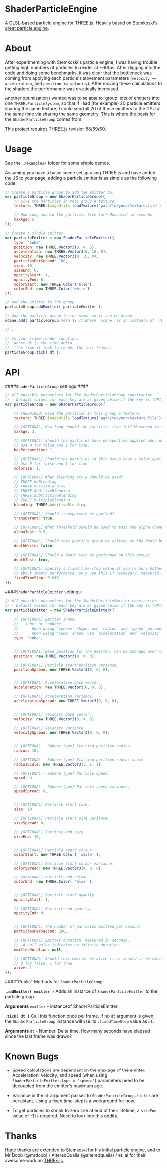 ShaderParticleEngine
====================
A GLSL-based particle engine for THREE.js. Heavily based on [Stemkoski's great particle engine](https://github.com/stemkoski/stemkoski.github.com/blob/master/Three.js/js/ParticleEngine.js).



About
=====
After experimenting with Stemkoski's particle engine, I was having trouble getting high numbers of particles to render at ~60fps. After digging into the code and doing some benchmarks, it was clear that the bottleneck was coming from applying each particle's movement parameters (```velocity += acceleration```, and ```position += velocity```). After moving these calculations to the shaders the performance was drastically increased.

Another optimisation I wanted was to be able to 'group' lots of emitters into one ```THREE.ParticleSystem```, so that if I had (for example) 20 particle emitters sharing the same texture, I could send all 20 of those emitters to the GPU at the same time via sharing the same geometry. This is where the basis for the ```ShaderParticleGroup``` comes from.

This project requires THREE.js revision 58/59/60.


Usage
=====
See the ```./examples/``` folder for some simple demos.

Assuming you have a basic scene set up using THREE.js and have added the JS to your page, adding a particle emitter is as simple as the following code:

```javascript
// Create a particle group to add the emitter to.
var particleGroup = new ShaderParticleGroup({
	// Give the particles in this group a texture
	texture: THREE.ImageUtils.loadTexture('path/to/your/texture.file'),

	// How long should the particles live for? Measured in seconds.
	maxAge: 5
});

// Create a single emitter
var particleEmitter = new ShaderParticleEmitter({
	type: 'cube',
	position: new THREE.Vector3(0, 0, 0),
	acceleration: new THREE.Vector3(0, 10, 0),
	velocity: new THREE.Vector3(0, 15, 0),
	particlesPerSecond: 100,
	size: 10,
	sizeEnd: 0,
	opacityStart: 1,
	opacityEnd: 0,
	colorStart: new THREE.Color('blue'),
	colorEnd: new THREE.Color('white')
});

// Add the emitter to the group.
particleGroup.addEmitter( particleEmitter );

// Add the particle group to the scene so it can be drawn.
scene.add( particleGroup.mesh ); // Where `scene` is an instance of `THREE.Scene`.

// ...

// In your frame render function:
// 	Where dt is the time delta 
// 	(the time it took to render the last frame.)
particleGroup.tick( dt ); 

```


API
===

####```ShaderParticleGroup``` settings:####

```javascript
// All possible parameters for the ShaderParticleGroup constructor.
// - Default values for each key are as given below if the key is [OPTIONAL].
var particleGroup = new ShaderParticleGroup({

	// [REQUIRED] Give the particles in this group a texture.
	texture: THREE.ImageUtils.loadTexture('path/to/your/texture.file'),

	// [OPTIONAL] How long should the particles live for? Measured in seconds.
	maxAge: 3,

	// [OPTIONAL] Should the particles have perspective applied when drawn?
	// Use 0 for false and 1 for true.
	hasPerspective: 1,

	// [OPTIONAL] Should the particles in this group have a color applied?
	// Use 0 for false and 1 for true
	colorize: 1,

	// [OPTIONAL] What blending style should be used?
	// THREE.NoBlending
	// THREE.NormalBlending
	// THREE.AdditiveBlending
	// THREE.SubtractiveBlending
	// THREE.MultiplyBlending
	blending: THREE.AdditiveBlending,

	// [OPTIONAL] Should transparency be applied?
	transparent: true,

	// [OPTIONAL] What threshold should be used to test the alpha channel?
	alphaTest: 0.5,

	// [OPTIONAL] Should this particle group be written to the depth buffer?
	depthWrite: false,
	
	// [OPTIONAL] Should a depth test be performed on this group?
	depthTest: true,

	// [OPTIONAL] Specify a fixed time-step value if you're more bothered 
	// about smooth performance. Only use this if necessary. Measured in seconds.
	fixedTimeStep: 0.016
});
```


####```ShaderParticleEmitter``` settings:

```javascript
// All possible parameters for the ShaderParticleEmitter constructor
// - Default values for each key are as given below if the key is [OPTIONAL]
var particleEmitter = new ShaderParticleEmitter({
	
	// [OPTIONAL] Emitter shape.
	// 	'cube' or 'sphere'.
	// 		When using 'sphere' shape, use `radius` and `speed` parameters.
	// 		When using 'cube' shape, use `acceleration` and `velocity` parameters.
	type: 'cube',


	// [OPTIONAL] Base position for the emitter. Can be changed over time.
	position: new THREE.Vector3(0, 0, 0),

	// [OPTIONAL] Particle start position variance.
	positionSpread: new THREE.Vector3(0, 0, 0),


	// [OPTIONAL] Acceleration base vector.
	acceleration: new THREE.Vector3(0, 0, 0),

	// [OPTIONAL] Acceleration variance.
	accelerationSpread: new THREE.Vector3(0, 0, 0),


	// [OPTIONAL] Velocity base vector.
	velocity: new THREE.Vector3(0, 0, 0),

	// [OPTIONAL] Velocity variance.
	velocitySpread: new THREE.Vector3(0, 0, 0),


	// [OPTIONAL - Sphere type] Starting position radius.
	radius: 10,

	// [OPTIONAL - Sphere type] Starting position radius scale.
	radiusScale: new THREE.Vector3(1, 1, 1),

	// [OPTIONAL - Sphere type] Particle speed.
	speed: 0,

	// [OPTIONAL - Sphere type] Particle speed variance.
	speedSpread: 0,


	// [OPTIONAL] Particle start size.
	size: 10,

	// [OPTIONAL] Particle start size variance.
	sizeSpread: 0,

	// [OPTIONAL] Particle end size.
	sizeEnd: 10,


	// [OPTIONAL] Particle start colour.
	colorStart: new THREE.Color( 'white' ),

	// [OPTIONAL] Particle start colour variance.
	colorSpread: new THREE.Vector3(0, 0, 0),

	// [OPTIONAL] Particle end colour.
	colorEnd: new THREE.Color( 'blue' ),


	// [OPTIONAL] Particle start opacity.
	opacityStart: 1,

	// [OPTIONAL] Particle end opacity.
	opacityEnd: 0,


	// [OPTIONAL] The number of particles emitted per second.
	particlesPerSecond: 100,

	// [OPTIONAL] Emitter duration. Measured in seconds.
	// 	A null value indicates an infinite duration.
	emitterDuration: null,

	// [OPTIONAL] Should this emitter be alive (i.e. should it be emitting)?
	// 0 for false, 1 for true
	alive: 1
});
```

####"Public" Methods for ```ShaderParticleGroup```:

**```.addEmitter( emitter )```**
Adds an instance of ```ShaderParticleEmitter``` to the particle group.

**Arguments**
```emitter``` - instanceof ShaderParticleEmitter



**```.tick( dt )```**
Call this function once per frame. If no ```dt``` argument is given, the ```ShaderParticleGroup``` instance will use its ```.fixedTimeStep``` value as ```dt```.

**Arguments**
```dt``` - Number. Delta time. How many seconds have elapsed since the last frame was drawn?



Known Bugs
==========
* Speed calculations are dependant on the max age of the emitter. Acceleration, velocity, and speed (when using ```ShaderParticleEmitter.type = 'sphere'```) parameters need to be
decoupled from the emitter's maximum age.

* Variance in the ```dt``` argument passed to ```ShaderParticleGroup.tick()``` are persistant. Using a fixed time-step is a workaround for now.

* To get particles to shrink to zero size at end of their lifetime, a ```sizeEnd``` value of -1 is required. Need to look into this oddity.



Thanks
======
Huge thanks are extended to [Stemkoski](http://stemkoski.github.io/Three.js/) for his initial particle engine, and to Mr Doob (@mrdoob) / AlteredQualia (@alteredqualia) / et. al for their awesome work on [THREE.js](http://threejs.org/).